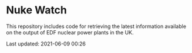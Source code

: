 # Nuke Watch

This repository includes code for retrieving the latest information available on the output of EDF nuclear power plants in the UK.

Last updated: 2021-06-09 00:26